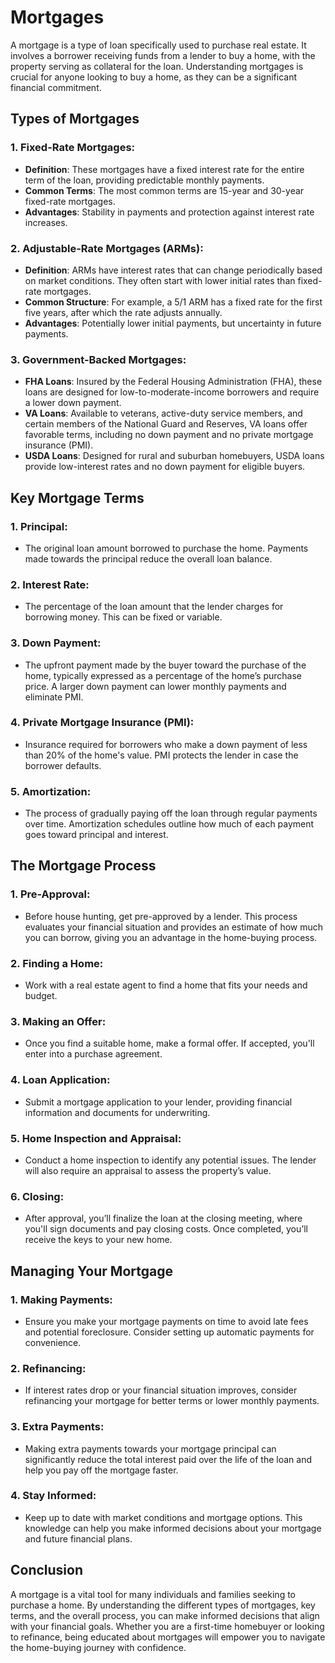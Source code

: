 # Mortgages

A mortgage is a type of loan specifically used to purchase real estate. It involves a borrower receiving funds from a lender to buy a home, with the property serving as collateral for the loan. Understanding mortgages is crucial for anyone looking to buy a home, as they can be a significant financial commitment.

## Types of Mortgages

### 1. **Fixed-Rate Mortgages**:
   - **Definition**: These mortgages have a fixed interest rate for the entire term of the loan, providing predictable monthly payments.
   - **Common Terms**: The most common terms are 15-year and 30-year fixed-rate mortgages.
   - **Advantages**: Stability in payments and protection against interest rate increases.

### 2. **Adjustable-Rate Mortgages (ARMs)**:
   - **Definition**: ARMs have interest rates that can change periodically based on market conditions. They often start with lower initial rates than fixed-rate mortgages.
   - **Common Structure**: For example, a 5/1 ARM has a fixed rate for the first five years, after which the rate adjusts annually.
   - **Advantages**: Potentially lower initial payments, but uncertainty in future payments.

### 3. **Government-Backed Mortgages**:
   - **FHA Loans**: Insured by the Federal Housing Administration (FHA), these loans are designed for low-to-moderate-income borrowers and require a lower down payment.
   - **VA Loans**: Available to veterans, active-duty service members, and certain members of the National Guard and Reserves, VA loans offer favorable terms, including no down payment and no private mortgage insurance (PMI).
   - **USDA Loans**: Designed for rural and suburban homebuyers, USDA loans provide low-interest rates and no down payment for eligible buyers.

## Key Mortgage Terms

### 1. **Principal**:
   - The original loan amount borrowed to purchase the home. Payments made towards the principal reduce the overall loan balance.

### 2. **Interest Rate**:
   - The percentage of the loan amount that the lender charges for borrowing money. This can be fixed or variable.

### 3. **Down Payment**:
   - The upfront payment made by the buyer toward the purchase of the home, typically expressed as a percentage of the home’s purchase price. A larger down payment can lower monthly payments and eliminate PMI.

### 4. **Private Mortgage Insurance (PMI)**:
   - Insurance required for borrowers who make a down payment of less than 20% of the home's value. PMI protects the lender in case the borrower defaults.

### 5. **Amortization**:
   - The process of gradually paying off the loan through regular payments over time. Amortization schedules outline how much of each payment goes toward principal and interest.

## The Mortgage Process

### 1. **Pre-Approval**:
   - Before house hunting, get pre-approved by a lender. This process evaluates your financial situation and provides an estimate of how much you can borrow, giving you an advantage in the home-buying process.

### 2. **Finding a Home**:
   - Work with a real estate agent to find a home that fits your needs and budget. 

### 3. **Making an Offer**:
   - Once you find a suitable home, make a formal offer. If accepted, you'll enter into a purchase agreement.

### 4. **Loan Application**:
   - Submit a mortgage application to your lender, providing financial information and documents for underwriting.

### 5. **Home Inspection and Appraisal**:
   - Conduct a home inspection to identify any potential issues. The lender will also require an appraisal to assess the property’s value.

### 6. **Closing**:
   - After approval, you’ll finalize the loan at the closing meeting, where you'll sign documents and pay closing costs. Once completed, you’ll receive the keys to your new home.

## Managing Your Mortgage

### 1. **Making Payments**:
   - Ensure you make your mortgage payments on time to avoid late fees and potential foreclosure. Consider setting up automatic payments for convenience.

### 2. **Refinancing**:
   - If interest rates drop or your financial situation improves, consider refinancing your mortgage for better terms or lower monthly payments.

### 3. **Extra Payments**:
   - Making extra payments towards your mortgage principal can significantly reduce the total interest paid over the life of the loan and help you pay off the mortgage faster.

### 4. **Stay Informed**:
   - Keep up to date with market conditions and mortgage options. This knowledge can help you make informed decisions about your mortgage and future financial plans.

## Conclusion

A mortgage is a vital tool for many individuals and families seeking to purchase a home. By understanding the different types of mortgages, key terms, and the overall process, you can make informed decisions that align with your financial goals. Whether you are a first-time homebuyer or looking to refinance, being educated about mortgages will empower you to navigate the home-buying journey with confidence.